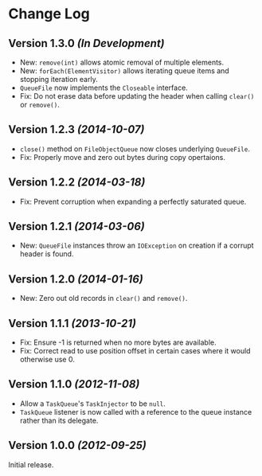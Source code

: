 Change Log
==========

Version 1.3.0 *(In Development)*
--------------------------------

 * New: `remove(int)` allows atomic removal of multiple elements.
 * New: `forEach(ElementVisitor)` allows iterating queue items and stopping iteration early.
 * `QueueFile` now implements the `Closeable` interface.
 * Fix: Do not erase data before updating the header when calling `clear()` or `remove()`.


Version 1.2.3 *(2014-10-07)*
----------------------------

 * `close()` method on `FileObjectQueue` now closes underlying `QueueFile`.
 * Fix: Properly move and zero out bytes during copy opertaions.


Version 1.2.2 *(2014-03-18)*
----------------------------

 * Fix: Prevent corruption when expanding a perfectly saturated queue.


Version 1.2.1 *(2014-03-06)*
----------------------------

 * New: `QueueFile` instances throw an `IOException` on creation if a corrupt header is found.


Version 1.2.0 *(2014-01-16)*
----------------------------

 * New: Zero out old records in `clear()` and `remove()`.


Version 1.1.1 *(2013-10-21)*
----------------------------

 * Fix: Ensure -1 is returned when no more bytes are available.
 * Fix: Correct read to use position offset in certain cases where it would otherwise use 0.


Version 1.1.0 *(2012-11-08)*
----------------------------

 * Allow a `TaskQueue`'s `TaskInjector` to be `null`.
 * `TaskQueue` listener is now called with a reference to the queue instance rather than its delegate.


Version 1.0.0 *(2012-09-25)*
----------------------------

Initial release.
